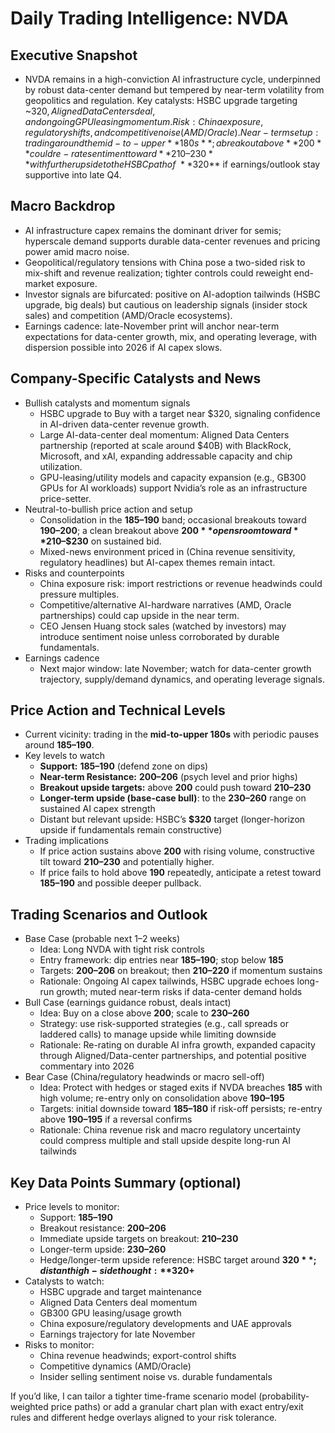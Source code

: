 # Daily Trading Intelligence: NVDA

## Executive Snapshot
- NVDA remains in a high-conviction AI infrastructure cycle, underpinned by robust data-center demand but tempered by near-term volatility from geopolitics and regulation. Key catalysts: HSBC upgrade targeting ~$320, Aligned Data Centers deal, and ongoing GPU leasing momentum. Risk: China exposure, regulatory shifts, and competitive noise (AMD/Oracle). Near-term setup: trading around the mid-to-upper **180s**; a breakout above **200** could re-rate sentiment toward **210–230** with further upside to the HSBC path of ~**$320** if earnings/outlook stay supportive into late Q4.

## Macro Backdrop
- AI infrastructure capex remains the dominant driver for semis; hyperscale demand supports durable data-center revenues and pricing power amid macro noise.
- Geopolitical/regulatory tensions with China pose a two-sided risk to mix-shift and revenue realization; tighter controls could reweight end-market exposure.
- Investor signals are bifurcated: positive on AI-adoption tailwinds (HSBC upgrade, big deals) but cautious on leadership signals (insider stock sales) and competition (AMD/Oracle ecosystems).
- Earnings cadence: late-November print will anchor near-term expectations for data-center growth, mix, and operating leverage, with dispersion possible into 2026 if AI capex slows.

## Company-Specific Catalysts and News
- Bullish catalysts and momentum signals
  - HSBC upgrade to Buy with a target near $320, signaling confidence in AI-driven data-center revenue growth.
  - Large AI-data-center deal momentum: Aligned Data Centers partnership (reported at scale around $40B) with BlackRock, Microsoft, and xAI, expanding addressable capacity and chip utilization.
  - GPU-leasing/utility models and capacity expansion (e.g., GB300 GPUs for AI workloads) support Nvidia’s role as an infrastructure price-setter.
- Neutral-to-bullish price action and setup
  - Consolidation in the **$185–$190** band; occasional breakouts toward **$190–$200**; a clean breakout above **$200** opens room toward **$210–$230** on sustained bid.
  - Mixed-news environment priced in (China revenue sensitivity, regulatory headlines) but AI-capex themes remain intact.
- Risks and counterpoints
  - China exposure risk: import restrictions or revenue headwinds could pressure multiples.
  - Competitive/alternative AI-hardware narratives (AMD, Oracle partnerships) could cap upside in the near term.
  - CEO Jensen Huang stock sales (watched by investors) may introduce sentiment noise unless corroborated by durable fundamentals.
- Earnings cadence
  - Next major window: late November; watch for data-center growth trajectory, supply/demand dynamics, and operating leverage signals.

## Price Action and Technical Levels
- Current vicinity: trading in the **mid-to-upper 180s** with periodic pauses around **185–190**.
- Key levels to watch
  - **Support:** **185–190** (defend zone on dips)
  - **Near-term Resistance:** **200–206** (psych level and prior highs)
  - **Breakout upside targets:** above **200** could push toward **210–230**
  - **Longer-term upside (base-case bull)**: to the **230–260** range on sustained AI capex strength
  - Distant but relevant upside: HSBC’s **$320** target (longer-horizon upside if fundamentals remain constructive)
- Trading implications
  - If price action sustains above **200** with rising volume, constructive tilt toward **210–230** and potentially higher.
  - If price fails to hold above **190** repeatedly, anticipate a retest toward **185–190** and possible deeper pullback.

## Trading Scenarios and Outlook
- Base Case (probable next 1–2 weeks)
  - Idea: Long NVDA with tight risk controls
  - Entry framework: dip entries near **185–190**; stop below **185**
  - Targets: **200–206** on breakout; then **210–220** if momentum sustains
  - Rationale: Ongoing AI capex tailwinds, HSBC upgrade echoes long-run growth; muted near-term risks if data-center demand holds
- Bull Case (earnings guidance robust, deals intact)
  - Idea: Buy on a close above **200**; scale to **230–260**
  - Strategy: use risk-supported strategies (e.g., call spreads or laddered calls) to manage upside while limiting downside
  - Rationale: Re-rating on durable AI infra growth, expanded capacity through Aligned/Data-center partnerships, and potential positive commentary into 2026
- Bear Case (China/regulatory headwinds or macro sell-off)
  - Idea: Protect with hedges or staged exits if NVDA breaches **185** with high volume; re-entry only on consolidation above **190–195**
  - Targets: initial downside toward **185–180** if risk-off persists; re-entry above **190–195** if a reversal confirms
  - Rationale: China revenue risk and macro regulatory uncertainty could compress multiple and stall upside despite long-run AI tailwinds

## Key Data Points Summary (optional)
- Price levels to monitor:
  - Support: **185–190**
  - Breakout resistance: **200–206**
  - Immediate upside targets on breakout: **210–230**
  - Longer-term upside: **230–260**
  - Hedge/longer-term upside reference: HSBC target around **$320**; distant high-side thought: **$320+**
- Catalysts to watch:
  - HSBC upgrade and target maintenance
  - Aligned Data Centers deal momentum
  - GB300 GPU leasing/usage growth
  - China exposure/regulatory developments and UAE approvals
  - Earnings trajectory for late November
- Risks to monitor:
  - China revenue headwinds; export-control shifts
  - Competitive dynamics (AMD/Oracle)
  - Insider selling sentiment noise vs. durable fundamentals

If you’d like, I can tailor a tighter time-frame scenario model (probability-weighted price paths) or add a granular chart plan with exact entry/exit rules and different hedge overlays aligned to your risk tolerance.